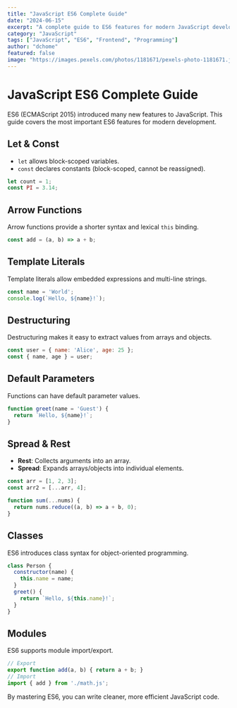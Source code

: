 ```yaml
---
title: "JavaScript ES6 Complete Guide"
date: "2024-06-15"
excerpt: "A complete guide to ES6 features for modern JavaScript development."
category: "JavaScript"
tags: ["JavaScript", "ES6", "Frontend", "Programming"]
author: "dchome"
featured: false
image: "https://images.pexels.com/photos/1181671/pexels-photo-1181671.jpeg?auto=compress&cs=tinysrgb&w=1260&h=750&dpr=2"
---
```


# JavaScript ES6 Complete Guide

ES6 (ECMAScript 2015) introduced many new features to JavaScript. This guide covers the most important ES6 features for modern development.

## Let & Const

- `let` allows block-scoped variables.
- `const` declares constants (block-scoped, cannot be reassigned).

```javascript
let count = 1;
const PI = 3.14;
```

## Arrow Functions

Arrow functions provide a shorter syntax and lexical `this` binding.

```javascript
const add = (a, b) => a + b;
```

## Template Literals

Template literals allow embedded expressions and multi-line strings.

```javascript
const name = 'World';
console.log(`Hello, ${name}!`);
```

## Destructuring

Destructuring makes it easy to extract values from arrays and objects.

```javascript
const user = { name: 'Alice', age: 25 };
const { name, age } = user;
```

## Default Parameters

Functions can have default parameter values.

```javascript
function greet(name = 'Guest') {
  return `Hello, ${name}!`;
}
```

## Spread & Rest

- **Rest**: Collects arguments into an array.
- **Spread**: Expands arrays/objects into individual elements.

```javascript
const arr = [1, 2, 3];
const arr2 = [...arr, 4];

function sum(...nums) {
  return nums.reduce((a, b) => a + b, 0);
}
```

## Classes

ES6 introduces class syntax for object-oriented programming.

```javascript
class Person {
  constructor(name) {
    this.name = name;
  }
  greet() {
    return `Hello, ${this.name}!`;
  }
}
```

## Modules

ES6 supports module import/export.

```javascript
// Export
export function add(a, b) { return a + b; }
// Import
import { add } from './math.js';
```

By mastering ES6, you can write cleaner, more efficient JavaScript code.
